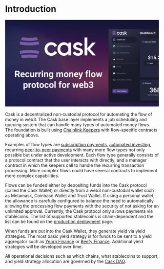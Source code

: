 # Introduction

![Cask Welcome](.gitbook/assets/cask_title.png)

Cask is a decentralized non-custodial protocol for automating the flow of money in web3. The Cask base layer
implements a job scheduling and queuing system that can handle many types of automated money flows. The foundation
is built using [Chainlink Keepers](https://docs.chain.link/docs/chainlink-keepers/introduction/) with flow-specific
contracts operating above.

Examples of flow types are [subscription payments](/flow-types/subscriptions.md), [automated investing](/flow-types/autobuy.md),
recurring [peer-to-peer payments](/flow-types/peer-to-peer.md) with many more flow types not only possible but under
active development. Each flow type generally consists of a protocol contract that the user interacts with directly,
and a manager contract in which the keepers call to handle the recurring transaction processing. More complex flows
could have several contracts to implement more complex capabilities.

Flows can be funded either by depositing funds into the Cask protocol (called the Cask Wallet) or
directly from a web3 non-custodial wallet such as Metamask, Coinbase Wallet and  Trust Wallet. If using a personal
wallet, the allowance is carefully configured to balance the need to automatically allowing the processing flow payments
with the security of not asking for an unlimited approval. Currently, the Cask protocol only allows payments via
stablecoins. The list of supported stablecoins is chain-dependent and the list can be found on the
[production deployment](/deployments/production.md) page.

When funds are put into the Cask Wallet, they generate yield via yield strategies. The most basic yield strategy
is for funds to be sent to a yield aggregator such as [Yearn Finance](https://yearn.finance/) or
[Beefy Finance](https://beefy.finance/). Additional yield strategies will be developed over time.

All operational decisions such as which chains, what stablecoins to support, and yield strategy allocation are governed
by the [Cask DAO](cask-dao.md).
